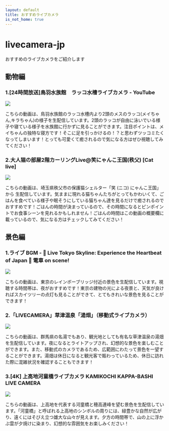 ```yaml
---
layout: default
title: おすすめライブカメラ
is_not_home: true
---
```


# livecamera-jp
おすすめのライブカメラをご紹介します


## 動物編

### 1.[24時間放送]鳥羽水族館　ラッコ水槽ライブカメラ - YouTube

[![](https://img.youtube.com/vi/creq_1I-llE/0.jpg)](https://www.youtube.com/watch?v=creq_1I-llE)

こちらの動画は、鳥羽水族館のラッコ水槽内より2頭のメスのラッコ(メイちゃん,キラちゃん)の様子を生配信しています。2頭のラッコが自由に泳いでいる様子や寝ている様子を水族館に行かずに見ることができます。注目ポイントは、メイちゃんの独特な寝方です！そこに足を引っかけるの！？と思わずツッコミたくなってしまいます！とっても可愛くて癒されるので気になる方はぜひ視聴してみてください！

### 2.大人猫の部屋2階カーリングLive@笑にゃんこ王国(秩父) [Cat live]

[![](https://img.youtube.com/vi/t2lUdipZvAs/0.jpg)](https://www.youtube.com/watch?v=t2lUdipZvAs)

こちらの動画は、埼玉県秩父市の保護猫シェルター「笑 (ニコ) にゃんこ王国」から 生配信しています。気ままに現れる猫ちゃんたちがとってもかわいくて、ごはんを食べている様子や眠そうにしている猫ちゃん達を見るだけで癒されるのでおすすめです！ごはんの時間が決まっているので、その時間になるとピンポイントでお食事シーンを見れるかもしれません！ごはんの時間はこの動画の概要欄に載っているので、気になる方はチェックしてみてください！


## 景色編

### 1.ライブ BGM - 🌆 Live Tokyo Skyline: Experience the Heartbeat of Japan 🌆 電車 on scene!

[![](https://img.youtube.com/vi/_k-5U7IeK8g/0.jpg)](https://www.youtube.com/watch?v=_k-5U7IeK8g)

こちらの動画は、東京のレインボーブリッジ付近の景色を生配信しています。視聴する時間帯は、夜がおすすめです！東京の建物の光による夜景と、天気が良ければスカイツリーの点灯も見ることができて、とてもきれいな景色を見ることができます！

### 2.「LIVECAMERA」草津温泉「湯畑」（移動式ライブカメラ）

[![](https://img.youtube.com/vi/B_Sc1v1qR-g/0.jpg)](https://www.youtube.com/watch?v=B_Sc1v1qR-g)

こちらの動画は、群馬県の名湯でもあり、観光地としても有名な草津温泉の湯畑を生配信しています。夜になるとライトアップされ、幻想的な景色を楽しむことができます。また、移動式のカメラであるため、広範囲にわたって景色を一望することができます。湯畑は休日になると観光客で賑わっているため、休日に訪れた際に混雑状況を確認することもできます！

### 3.[4K] 上高地河童橋ライブカメラ KAMIKOCHI KAPPA-BASHI LIVE CAMERA

[![](https://img.youtube.com/vi/Iv2VUE_UhRQ/0.jpg)](https://www.youtube.com/watch?v=Iv2VUE_UhRQ)

こちらの動画は、上高地を代表する河童橋と穂高連峰を望む景色を生配信しています。「河童橋」と呼ばれる上高地のシンボルの周りには、緑豊かな自然が広がり、遠くにはそびえ立つ雄大な山々が見えます。夕方の時間帯で、山の上に浮かぶ雲が夕焼けに染まり、幻想的な雰囲気をお楽しみください！
